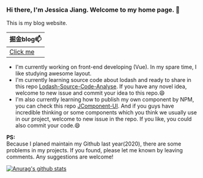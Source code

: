 ### Hi there, I'm Jessica Jiang. Welcome to my home page. 👋
This is my blog website.

| 掘金blog📫 |
| ---- |
| [Click me](https://juejin.cn/user/2990280511857416) |

- I'm currently working on front-end developing (Vue). In my spare time, I like studying awesome layout.
- I'm currently learning source code about lodash and ready to share in this repo [Lodash-Source-Code-Analyse](https://github.com/JCHappytime/Lodash-Source-Code-Analyse). If you have any novel idea, welcome to new issue and commit your idea to this repo.😄
- I'm also currently learning how to publish my own component by NPM, you can check this repo [JComponent-UI](https://github.com/JCHappytime/JComponents-UI). And if you guys have incredible thinking or some components which you think we usually use in our project, welcome to new issue in the repo. If you like, you could also commit your code.😄


**PS:**<br /> Because I planed maintain my Github last year(2020), there are some problems in my projects. If you found, please let me known by leaving comments.
Any suggestions are welcome! 

[![Anurag's github stats](https://github-readme-stats.vercel.app/api?username=JCHappytime&theme=tokyonight)](https://github.com/anuraghazra/github-readme-stats)

<!--
**JCHappytime/JCHappytime** is a ✨ _special_ ✨ repository because its `README.md` (this file) appears on your GitHub profile.

Here are some ideas to get you started:

- 🔭 I’m currently working on ...
- 🌱 I’m currently learning ...
- 👯 I’m looking to collaborate on ...
- 🤔 I’m looking for help with ...
- 💬 Ask me about ...
- 📫 How to reach me: ...
- 😄 Pronouns: ...
- ⚡ Fun fact: ...
-->
